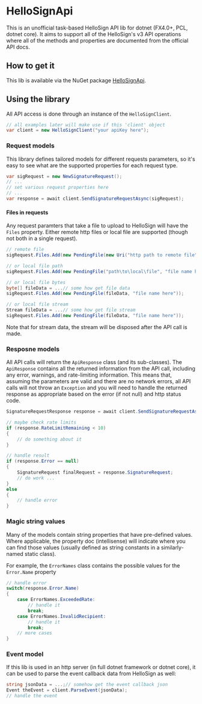 # HelloSignApi
This is an unofficial task-based HelloSign API lib for dotnet (FX4.0+, PCL, dotnet core).
It aims to support all of the HelloSign's v3 API operations
where all of the methods and properties are documented from the official API docs.


## How to get it
This lib is available via the NuGet package 
[HelloSignApi](https://www.nuget.org/packages/hellosignapi).


## Using the library
All API access is done through an instance of the `HelloSignClient`.
```cs
// all examples later will make use if this 'client' object
var client = new HelloSignClient("your apiKey here");
```

### Request models
This library defines tailored models for different requests parameters,
so it's easy to see what are the supported properties for each 
request type.
```cs
var sigRequest = new NewSignatureRequest();
// ...
// set various request properties here
// ...
var response = await client.SendSignatureRequestAsync(sigRequest);
```

#### Files in requests
Any request paramters that take a file to upload to HelloSign will have the `Files` property.
Either remote http files or local file are supported (though not both in a single request).

```cs
// remote file
sigRequest.Files.Add(new PendingFile(new Uri("http path to remote file"), "file name here"));

// or local file path
sigRequest.Files.Add(new PendingFile("path\to\local\file", "file name here"));

// or local file bytes
byte[] fileData = ...// some how get file data
sigRequest.Files.Add(new PendingFile(fileData, "file name here"));

// or local file stream
Stream fileData = ...// some how get file stream
sigRequest.Files.Add(new PendingFile(fileData, "file name here"));
```

Note that for stream data, the stream will be disposed after the API call is made.


### Resposne models
All API calls will return the `ApiResponse` class (and its sub-classes).
The `ApiResponse` contains all the returned information from the API call,
including any error, warnings, and rate-limiting information.
This means that, assuming the parameters are valid and there are no network errors, 
all API calls will not throw an `Exception` and you will need to handle the returned response
as appropriate based on the error (if not null) and http status code.
```cs
SignatureRequestResponse response = await client.SendSignatureRequestAsync(sigRequest);

// maybe check rate limits
if (response.RateLimitRemaining < 10)
{
    // do something about it
}

// handle result
if (response.Error == null) 
{
    SignatureRequest finalRequest = response.SignatureRequest;
    // do work ...
} 
else 
{
    // handle error
}


```

### Magic string values
Many of the models contain string properties that have pre-defined values.
Where applicable, the property doc (intellisense) will indicate where you can find those values
(usually defined as string constants in a similarly-named static class). 

For example, the `ErrorNames` class contains the possible values for the `Error.Name` property
```cs
// handle error
switch(response.Error.Name)
{
    case ErrorNames.ExceededRate:
        // handle it
        break;
    case ErrorNames.InvalidRecipient:
        // handle it
        break;
    // more cases
}


```



### Event model
If this lib is used in an http server (in full dotnet framework or dotnet core), 
it can be used to parse the event callback data from HelloSign as well:
```cs
string jsonData = ...;// somehow get the event callback json
Event theEvent = client.ParseEvent(jsonData);
// handle the event
```
